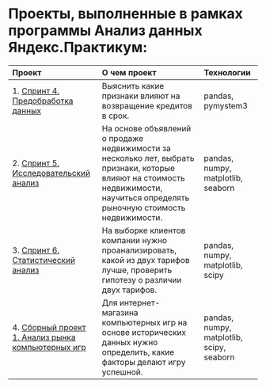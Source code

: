 # Проекты, выполненные в рамках программы Анализ данных Яндекс.Практикум:

| Проект                          | О чем проект                                                  | Технологии|
|:------------------------------|:-------------------------------------------------------------|:--------|
| 1. [Спринт 4. Предобработка данных](https://github.com/Bishopxzol/Yandex-practicum/tree/main/Cпринт%204%20Предобработка%20данных)| Выяснить какие признаки влияют на возвращение кредитов в срок.| pandas, pymystem3|
| 2. [Спринт 5. Исследовательский анализ](https://github.com/Bishopxzol/Yandex-practicum/tree/main/Спринт%205%20Исследовательский%20анализ%20данных)| На основе объявлений о продаже недвижимости за несколько лет, выбрать признаки, которые влияют на стоимость недвижимости, научиться определять рыночную стоимость недвижимости.| pandas, numpy, matplotlib, seaborn|
| 3. [Спринт 6. Статистический анализ](https://github.com/Bishopxzol/Yandex-practicum/tree/main/Спринт%206%20Статистический%20анализ%20данных)| На выборке клиентов компании нужно проанализировать, какой из двух тарифов лучше, проверить гипотезу о различии двух тарифов.| pandas, numpy, matplotlib, scipy|
| 4. [Сборный проект 1. Анализ рынка компьютерных игр](https://github.com/Bishopxzol/Yandex-practicum/tree/main/Сборный%20проект%20№1)| Для интернет-магазина компьютерных игр на основе исторических данных нужно определить, какие факторы делают игру успешной.| pandas, numpy, matplotlib, scipy, seaborn|

